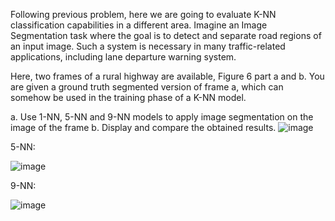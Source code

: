Following previous problem, here we are going to evaluate K-NN classification capabilities in a
different area. Imagine an Image Segmentation task where the goal is to detect and separate road
regions of an input image. Such a system is necessary in many traffic-related applications, including
lane departure warning system.

Here, two frames of a rural highway are available, Figure 6 part a and b. You are given a ground truth segmented version of frame a, which can somehow be used in the training phase of a
K-NN model.

a. Use 1-NN, 5-NN and 9-NN models to apply image segmentation on the image of the frame b. Display and compare the obtained results.
![image](https://github.com/niloufareshghi/Pattern-Recognition/assets/47944007/07b7075c-144a-4819-873a-e2191ac95d69)

5-NN:

![image](https://github.com/niloufareshghi/Pattern-Recognition/assets/47944007/29505b68-3520-46a4-8907-0176728242e3)


9-NN:

![image](https://github.com/niloufareshghi/Pattern-Recognition/assets/47944007/7ee0ef65-0758-4083-8b98-a12798c42059)
